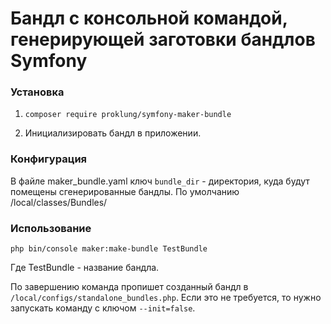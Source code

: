 # Бандл с консольной командой, генерирующей заготовки бандлов Symfony

### Установка

1) `composer require proklung/symfony-maker-bundle`

2) Инициализировать бандл в приложении.

### Конфигурация

В файле maker_bundle.yaml ключ `bundle_dir` - директория, куда будут помещены сгенерированные бандлы.
По умолчанию /local/classes/Bundles/

### Использование

`php bin/console maker:make-bundle TestBundle`

Где TestBundle - название бандла.

По завершению команда пропишет созданный бандл в `/local/configs/standalone_bundles.php`.
Если это не требуется, то нужно запускать команду с ключом `--init=false`. 

